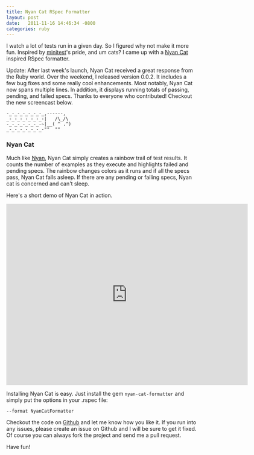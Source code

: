 ```yaml
---
title: Nyan Cat RSpec Formatter
layout: post
date:   2011-11-16 14:46:34 -0800
categories: ruby
---
```


I watch a lot of tests run in a given day. So I figured why not make it more
fun. <!--more-->Inspired by [minitest](https://github.com/seattlerb/minitest)'s pride, and um
cats? I came up with a [Nyan Cat](http://www.youtube.com/watch?v=QH2-TGUlwu4)
inspired RSpec formatter.

Update: After last week's launch, Nyan Cat received a great response from the
Ruby world. Over the weekend, I released version 0.0.2.  It includes a few bug
fixes and some really cool enhancements. Most notably, Nyan Cat now spans
multiple lines. In addition, it displays running totals of passing, pending,
and failed specs. Thanks to everyone who contributed! Checkout the new
screencast below.

```
-_-_-_-_-_-_-_,------,
_-_-_-_-_-_-_-|   /\_/\
-_-_-_-_-_-_-~|__( ^ .^)
_-_-_-_-_-_-_-""  ""
```

### Nyan Cat

Much like [Nyan](https://github.com/kapoq/nyan), Nyan Cat simply creates a rainbow
trail of test results. It counts the number of examples as they execute and
highlights failed and pending specs. The rainbow changes colors as it runs and
if all the specs pass, Nyan Cat falls asleep.  If there are any pending or
failing specs, Nyan cat is concerned and can't sleep.

Here's a short demo of Nyan Cat in action.

<center>
  <iframe
src="http://player.vimeo.com/video/32424001?title=0&amp;byline=0&amp;portrait=0"
width="640" height="480" frameborder="0" webkitAllowFullScreen
mozallowfullscreen allowFullScreen></iframe>
</center>

Installing Nyan Cat is easy. Just install the gem `nyan-cat-formatter` and simply put the options in your .rspec file:

```
--format NyanCatFormatter
```

Checkout the code on [Github](https://github.com/mattsears/nyan-cat-formatter)
and let me know how you like it.  If you run into any issues, please create an
issue on Github and I will be sure to get it fixed. Of course you can always
fork the project and send me a pull request.

Have fun!
